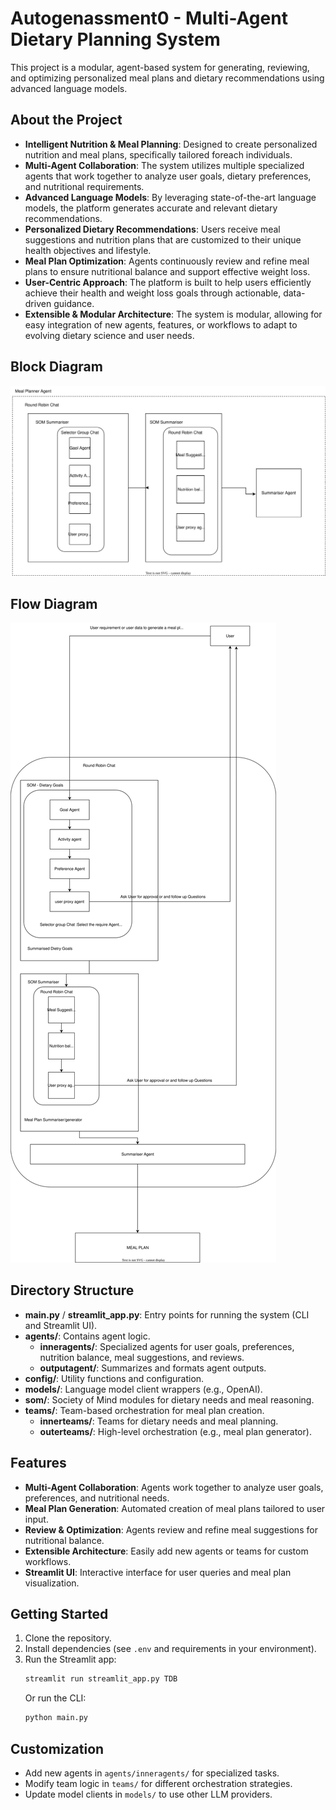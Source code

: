 # Autogenassment0 - Multi-Agent Dietary Planning System

This project is a modular, agent-based system for generating, reviewing, and optimizing personalized meal plans and dietary recommendations using advanced language models.


## About the Project

- **Intelligent Nutrition & Meal Planning**: Designed to create personalized nutrition and meal plans, specifically tailored foreach  individuals.
- **Multi-Agent Collaboration**: The system utilizes multiple specialized agents that work together to analyze user goals, dietary preferences, and nutritional requirements.
- **Advanced Language Models**: By leveraging state-of-the-art language models, the platform generates accurate and relevant dietary recommendations.
- **Personalized Dietary Recommendations**: Users receive meal suggestions and nutrition plans that are customized to their unique health objectives and lifestyle.
- **Meal Plan Optimization**: Agents continuously review and refine meal plans to ensure nutritional balance and support effective weight loss.
- **User-Centric Approach**: The platform is built to help users efficiently achieve their health and weight loss goals through actionable, data-driven guidance.
- **Extensible & Modular Architecture**: The system is modular, allowing for easy integration of new agents, features, or workflows to adapt to evolving dietary science and user needs.


## Block Diagram

![Image](./assets/pic1.svg)

## Flow Diagram

![Image](./assets/pic2.svg)

## Directory Structure

- **main.py** / **streamlit_app.py**: Entry points for running the system (CLI and Streamlit UI).
- **agents/**: Contains agent logic.
  - **inneragents/**: Specialized agents for user goals, preferences, nutrition balance, meal suggestions, and reviews.
  - **outputagent/**: Summarizes and formats agent outputs.
- **config/**: Utility functions and configuration.
- **models/**: Language model client wrappers (e.g., OpenAI).
- **som/**: Society of Mind modules for dietary needs and meal reasoning.
- **teams/**: Team-based orchestration for meal plan creation.
  - **innerteams/**: Teams for dietary needs and meal planning.
  - **outerteams/**: High-level orchestration (e.g., meal plan generator).

## Features

- **Multi-Agent Collaboration**: Agents work together to analyze user goals, preferences, and nutritional needs.
- **Meal Plan Generation**: Automated creation of meal plans tailored to user input.
- **Review & Optimization**: Agents review and refine meal suggestions for nutritional balance.
- **Extensible Architecture**: Easily add new agents or teams for custom workflows.
- **Streamlit UI**: Interactive interface for user queries and meal plan visualization.

## Getting Started

1. Clone the repository.
2. Install dependencies (see `.env` and requirements in your environment).
3. Run the Streamlit app:
   ```sh
   streamlit run streamlit_app.py TDB
   ```
   Or run the CLI:
   ```sh
   python main.py
   ```

## Customization

- Add new agents in `agents/inneragents/` for specialized tasks.
- Modify team logic in `teams/` for different orchestration strategies.
- Update model clients in `models/` to use other LLM providers.
